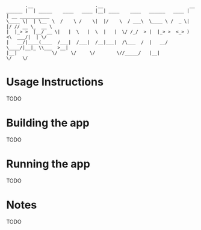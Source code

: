 ```

       .__                       .__                                __
______ |  | _____    ____   ____ |__| ____    ____   ______   ____ |  | __ ___________
\____ \|  | \__  \  /    \ /    \|  |/    \  / ___\  \____ \ /  _ \|  |/ // __ \_  __ \
|  |_> >  |__/ __ \|   |  \   |  \  |   |  \/ /_/  > |  |_> >  <_> )    <\  ___/|  | \/
|   __/|____(____  /___|  /___|  /__|___|  /\___  /  |   __/ \____/|__|_ \\___  >__|
|__|             \/     \/     \/        \//_____/   |__|               \/    \/
```
# Usage Instructions
TODO

# Building the app
TODO

# Running the app
TODO

# Notes
TODO

